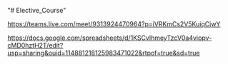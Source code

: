"# Elective_Course" 

https://teams.live.com/meet/9313924470964?p=iVRKmCs2V5KuiqCjwY


https://docs.google.com/spreadsheets/d/1KSCvlhmeyTzcV0a4vippv-cMD0hztH2T/edit?usp=sharing&ouid=114881218125983471022&rtpof=true&sd=true